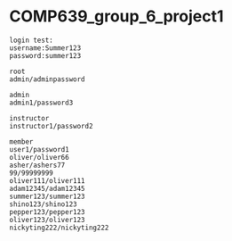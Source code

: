 # COMP639_group_6_project1


    login test:
    username:Summer123
    password:summer123
    
    root
    admin/adminpassword
    
    admin
    admin1/password3
    
    instructor
    instructor1/password2
    
    member
    user1/password1
    oliver/oliver66
    asher/ashers77
    99/99999999
    oliver111/oliver111
    adam12345/adam12345
    summer123/summer123
    shino123/shino123
    pepper123/pepper123
    oliver123/oliver123
    nickyting222/nickyting222